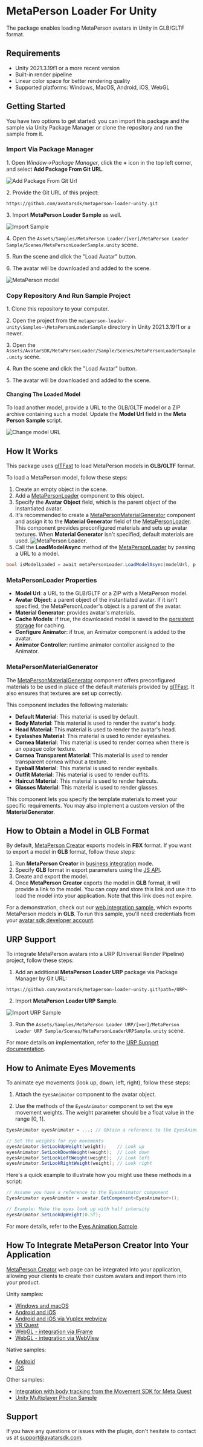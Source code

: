 # MetaPerson Loader For Unity
The package enables loading MetaPerson avatars in Unity in GLB/GLTF format.

## Requirements
 * Unity 2021.3.19f1 or a more recent version
 * Built-in render pipeline
 * Linear color space for better rendering quality
 * Supported platforms: Windows, MacOS, Android, iOS, WebGL
 
## Getting Started
You have two options to get started: you can import this package and the sample via Unity Package Manager or clone the repository and run the sample from it.

### Import Via Package Manager
1\. Open *Window->Package Manager*, click the **+** icon in the top left corner, and select **Add Package From Git URL**.

![Add Package From Git Url](./Documentation~/Images/add_package_from_git_url.jpg "Add Package From Git Url")

2\. Provide the Git URL of this project:

`https://github.com/avatarsdk/metaperson-loader-unity.git`

3\. Import **MetaPerson Loader Sample** as well.

![Import Sample](./Documentation~/Images/import_sample.jpg "Import Sample")

4\. Open the `Assets/Samples/MetaPerson Loader/[ver]/MetaPerson Loader Sample/Scenes/MetaPersonLoaderSample.unity` scene.

5\. Run the scene and click the "Load Avatar" button.

6\. The avatar will be downloaded and added to the scene.

![MetaPerson model](./Documentation~/Images/metaperson_model.JPG "MetaPerson Model")

### Copy Repository And Run Sample Project
1\. Clone this repository to your computer.

2\. Open the project from the `metaperson-loader-unity\Samples~\MetaPersonLoaderSample` directory in Unity 2021.3.19f1 or a newer.

3\. Open the `Assets/AvatarSDK/MetaPersonLoader/Sample/Scenes/MetaPersonLoaderSample.unity` scene.

4\. Run the scene and click the "Load Avatar" button.

5\. The avatar will be downloaded and added to the scene.

#### Changing The Loaded Model
To load another model, provide a URL to the GLB/GLTF model or a ZIP archive containing such a model. Update the **Model Url** field in the **Meta Person Sample** script.

![Change model URL](./Documentation~/Images/change_model_url.JPG "Change Model URL")

## How It Works
This package uses [glTFast](https://docs.unity3d.com/Packages/com.unity.cloud.gltfast@6.0/manual/index.html) to load MetaPerson models in **GLB/GLTF** format.

To load a MetaPerson model, follow these steps:
1. Create an empty object in the scene.
2. Add a [MetaPersonLoader](./Runtime/Scripts/MetaPersonLoader.cs) component to this object.
3. Specify the **Avatar Object** field, which is the parent object of the instantiated avatar.
4. It's recommended to create a [MetaPersonMaterialGenerator](./Runtime/Scripts/MetaPersonMaterialGenerator.cs) component and assign it to the **Material Generator** field of the [MetaPersonLoader](./Runtime/Scripts/MetaPersonLoader.cs).
This component provides preconfigured materials and sets up avatar textures. When **Material Generator** isn't specified, default materials are used.
![MetaPerson Loader](./Documentation~/Images/meta_person_loader.JPG "MetaPerson Loader").
5. Call the **LoadModelAsync** method of the [MetaPersonLoader](./Runtime/Scripts/MetaPersonLoader.cs) by passing a URL to a model.
```c#
bool isModelLoaded = await metaPersonLoader.LoadModelAsync(modelUrl, p => Debug.LogFormat("Downloading avatar: {0}%", (int)(p * 100)));
```

### MetaPersonLoader Properties
 * **Model Url**: a URL to the GLB/GLTF or a ZIP with a MetaPerson model.
 * **Avatar Object**: a parent object of the instantiated avatar. If it isn't specified, the MetaPersonLoader's object is a parent of the avatar.
 * **Material Generator**: provides avatar's materials.
 * **Cache Models**: if true, the downloaded model is saved to the [persistent storage](https://docs.unity3d.com/ScriptReference/Application-persistentDataPath.html) for caching.
 * **Configure Animator**: if true, an Animator component is added to the avatar.
 * **Animator Controller**: runtime animator contoller assigned to the Animator.

### MetaPersonMaterialGenerator
The [MetaPersonMaterialGenerator](./Runtime/Scripts/MetaPersonMaterialGenerator.cs) component offers preconfigured materials to be used in place of the default materials provided by [glTFast](https://docs.unity3d.com/Packages/com.unity.cloud.gltfast@6.0/manual/index.html). It also ensures that textures are set up correctly.

This component includes the following materials:
 * **Default Material**: This material is used by default.
 * **Body Material**: This material is used to render the avatar's body.
 * **Head Material**: This material is used to render the avatar's head.
 * **Eyelashes Material**: This material is used to render eyelashes.
 * **Cornea Material**: This material is used to render cornea when there is an opaque color texture.
 * **Cornea Transparent Material**: This material is used to render transparent cornea without a texture.
 * **Eyeball Material**: This material is used to render eyeballs.
 * **Outfit Material**: This material is used to render outfits.
 * **Haircut Material**: This material is used to render haircuts.
 * **Glasses Material**: This material is used to render glasses.
 
This component lets you specify the template materials to meet your specific requirements. You may also implement a custom version of the **MaterialGenerator**.

## How to Obtain a Model in GLB Format
By default, [MetaPerson Creator](https://metaperson.avatarsdk.com/) exports models in **FBX** format. If you want to export a model in **GLB** format, follow these steps:

1. Run **MetaPerson Creator** in [business integration](https://docs.metaperson.avatarsdk.com/business-integration/) mode.
2. Specify **GLB** format in export parameters using the [JS API](https://docs.metaperson.avatarsdk.com/js_api#export-parameters).
3. Create and export the model. 
4. Once **MetaPerson Creator** exports the model in **GLB** format, it will provide a link to the model. You can copy and store this link and use it to load the model into your application. Note that this link does not expire.

For a demonstration, check out our [web integration sample](https://metaperson.avatarsdk.com/business.html), which exports MetaPerson models in **GLB**. 
To run this sample, you'll need credentials from your [avatar sdk developer account](https://docs.metaperson.avatarsdk.com/getting_started).

## URP Support
To integrate MetaPerson avatars into a URP (Universal Render Pipeline) project, follow these steps:

1. Add an additional **MetaPerson Loader URP** package via Package Manager by Git URL:

`https://github.com/avatarsdk/metaperson-loader-unity.git?path=/URP~`

2. Import **MetaPerson Loader URP Sample**.

![Import URP Sample](./Documentation~/Images/import_urp_sample.jpg "Import URP Sample")

3. Run the `Assets/Samples/MetaPerson Loader URP/[ver]/MetaPerson Loader URP Sample/Scenes/MetaPersonLoaderURPSample.unity` scene.

For more details on implementation, refer to the [URP Support documentation](./Documentation~/URPSupport.md).

## How to Animate Eyes Movements
To animate eye movements (look up, down, left, right), follow these steps:

1. Attach the `EyesAnimator` component to the avatar object.

2. Use the methods of the `EyesAnimator` component to set the eye movement weights. The weight parameter should be a float value in the range [0, 1].

```cs
EyesAnimator eyesAnimator = ...; // Obtain a reference to the EyesAnimator component

// Set the weights for eye movements
eyesAnimator.SetLookUpWeight(weight);    // Look up
eyesAnimator.SetLookDownWeight(weight);  // Look down
eyesAnimator.SetLookLeftWeight(weight);  // Look left
eyesAnimator.SetLookRightWeight(weight); // Look right
```

Here's a quick example to illustrate how you might use these methods in a script:

```cs
// Assume you have a reference to the EyesAnimator component
EyesAnimator eyesAnimator = avatar.GetComponent<EyesAnimator>();

// Example: Make the eyes look up with half intensity
eyesAnimator.SetLookUpWeight(0.5f);
```

For more details, refer to the [Eyes Animation Sample](./Documentation~/MetaPersonCreatorEyesAnimationSample.md).
 
## How To Integrate MetaPerson Creator Into Your Application
[MetaPerson Creator](https://metaperson.avatarsdk.com/)  web page can be integrated into your application, allowing your clients to create their custom avatars and import them into your product.

Unity samples:
 * [Windows and macOS](./Documentation~/MetaPersonCreatorDesktopIntegration.md)
 * [Android and iOS](./Documentation~/MetaPersonCreatorMobileIntegration.md)
 * [Android and iOS via Vuplex webview](./Documentation~/MetaPersonCreatorMobileIntegrationViaVuplex.md)
 * [VR Quest](https://github.com/avatarsdk/metaperson-vr-quest-sample)
 * [WebGL - integration via IFrame](./Documentation~/MetaPersonCreatorWebGLIFrameIntegration.md)
 * [WebGL - integration via WebView](./Documentation~/MetaPersonCreatorWebGLWebViewIntegration.md)
 
Native samples:
 * [Android](https://github.com/avatarsdk/metaperson-android-sample)
 * [iOS](https://github.com/avatarsdk/metaperson-ios-sample)

Other samples:
 * [Integration with body tracking from the Movement SDK for Meta Quest](https://github.com/avatarsdk/metaperson-quest-movement-sdk-sample)
 * [Unity Multiplayer Photon Sample](https://github.com/avatarsdk/metaperson-unity-photon-sample)

## Support
If you have any questions or issues with the plugin, don't hesitate to contact us at <support@avatarsdk.com>.
